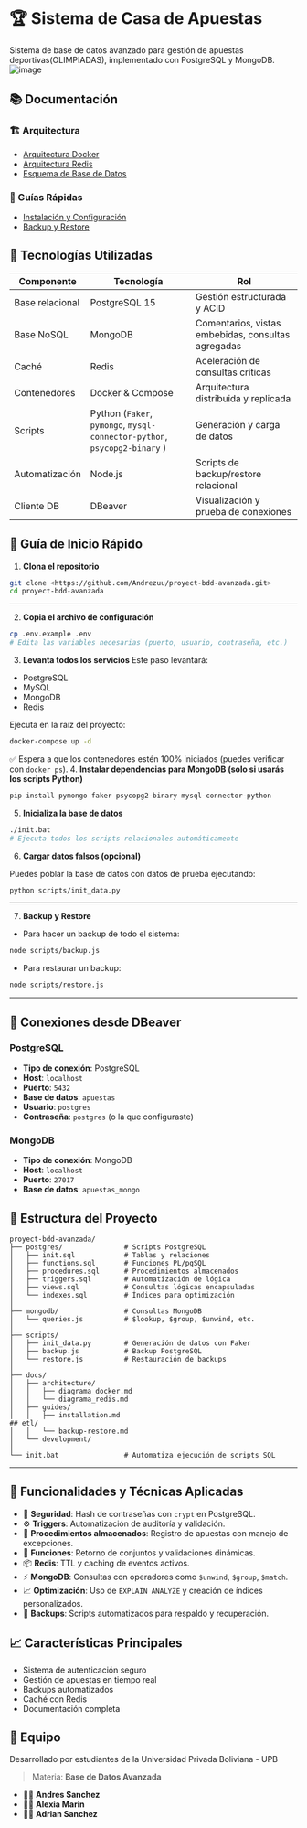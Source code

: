 # 🏆 Sistema de Casa de Apuestas

Sistema de base de datos avanzado para gestión de apuestas deportivas(OLIMPIADAS), implementado con PostgreSQL y MongoDB. ![image](https://github.com/user-attachments/assets/d4c25f18-33b0-4d1b-bb92-1a9b5593ef3a)

## 📚 Documentación

### 🏗️ Arquitectura
- [Arquitectura Docker](docs/architecture/diagrama_docker.md)
- [Arquitectura Redis](docs/architecture/diagrama_redis.md)
- [Esquema de Base de Datos](architecture/database-schema.md)

### 🚀 Guías Rápidas
- [Instalación y Configuración](guides/installation.md)
- [Backup y Restore](guides/backup-restore.md)

## 🧰 Tecnologías Utilizadas

| Componente | Tecnología | Rol |
| --- | --- | --- |
| Base relacional | PostgreSQL 15 | Gestión estructurada y ACID |
| Base NoSQL | MongoDB | Comentarios, vistas embebidas, consultas agregadas |
| Caché | Redis | Aceleración de consultas críticas |
| Contenedores | Docker & Compose | Arquitectura distribuida y replicada |
| Scripts | Python (`Faker`, `pymongo`, `mysql-connector-python`, `psycopg2-binary` ) | Generación y carga de datos |
| Automatización | Node.js | Scripts de backup/restore relacional |
| Cliente DB | DBeaver | Visualización y prueba de conexiones |

## 🚀 Guía de Inicio Rápido

1. **Clona el repositorio**

```bash
git clone <https://github.com/Andrezuu/proyect-bdd-avanzada.git>
cd proyect-bdd-avanzada

```

---

2. **Copia el archivo de configuración**

```bash
cp .env.example .env
# Edita las variables necesarias (puerto, usuario, contraseña, etc.)

```

3. **Levanta todos los servicios**
Este paso levantará:

- PostgreSQL
- MySQL
- MongoDB
- Redis

Ejecuta en la raíz del proyecto:

```bash
docker-compose up -d
```

✅ Espera a que los contenedores estén 100% iniciados (puedes verificar con `docker ps`).
4. **Instalar dependencias para MongoDB (solo si usarás los scripts Python)**

```bash
pip install pymongo faker psycopg2-binary mysql-connector-python
```

5. **Inicializa la base de datos**

```bash
./init.bat
# Ejecuta todos los scripts relacionales automáticamente
```

6. **Cargar datos falsos (opcional)**

Puedes poblar la base de datos con datos de prueba ejecutando:

```bash
python scripts/init_data.py
```

---

 7. **Backup y Restore**

- Para hacer un backup de todo el sistema:

```bash
node scripts/backup.js
```

- Para restaurar un backup:

```bash
node scripts/restore.js
```

---

## 🔌 Conexiones desde DBeaver

### PostgreSQL

- **Tipo de conexión**: PostgreSQL
- **Host**: `localhost`
- **Puerto**: `5432`
- **Base de datos**: `apuestas`
- **Usuario**: `postgres`
- **Contraseña**: `postgres` (o la que configuraste)

### MongoDB

- **Tipo de conexión**: MongoDB
- **Host**: `localhost`
- **Puerto**: `27017`
- **Base de datos**: `apuestas_mongo`

## 📁 Estructura del Proyecto

```
proyect-bdd-avanzada/
├── postgres/               # Scripts PostgreSQL
│   ├── init.sql            # Tablas y relaciones
│   ├── functions.sql       # Funciones PL/pgSQL
│   ├── procedures.sql      # Procedimientos almacenados
│   ├── triggers.sql        # Automatización de lógica
│   ├── views.sql           # Consultas lógicas encapsuladas
│   └── indexes.sql         # Índices para optimización
│
├── mongodb/                # Consultas MongoDB
│   └── queries.js          # $lookup, $group, $unwind, etc.
│
├── scripts/
│   ├── init_data.py        # Generación de datos con Faker
│   ├── backup.js           # Backup PostgreSQL
│   └── restore.js          # Restauración de backups
│
├── docs/
│   ├── architecture/
│   │   ├── diagrama_docker.md
│   │   └── diagrama_redis.md
│   ├── guides/
│   │   ├── installation.md
## etl/
│   │   └── backup-restore.md
│   └── development/
│
└── init.bat                # Automatiza ejecución de scripts SQL

```

---

## 🧠 Funcionalidades y Técnicas Aplicadas

- 🔐 **Seguridad**: Hash de contraseñas con `crypt` en PostgreSQL.
- ⚙️ **Triggers**: Automatización de auditoría y validación.
- 🔁 **Procedimientos almacenados**: Registro de apuestas con manejo de excepciones.
- 📜 **Funciones**: Retorno de conjuntos y validaciones dinámicas.
- 📦 **Redis**: TTL y caching de eventos activos.
- ⚡ **MongoDB**: Consultas con operadores como `$unwind`, `$group`, `$match`.
- 📈 **Optimización**: Uso de `EXPLAIN ANALYZE` y creación de índices personalizados.
- 💾 **Backups**: Scripts automatizados para respaldo y recuperación.


## 📈 Características Principales

- Sistema de autenticación seguro
- Gestión de apuestas en tiempo real
- Backups automatizados
- Caché con Redis
- Documentación completa

## 👥 Equipo
Desarrollado por estudiantes de la Universidad Privada Boliviana - UPB
> 
> Materia: **Base de Datos Avanzada**
> 
- 🧑‍💻 **Andres Sanchez**
- 👩‍💻 **Alexia Marin**
- 🧑‍💻 **Adrian Sanchez**
